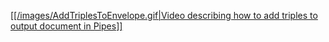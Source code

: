 <a href="./images/AddTriplesToEnvelope.gif" target="_blank">[[/images/AddTriplesToEnvelope.gif|Video describing how to add triples to output document in Pipes]]</a>